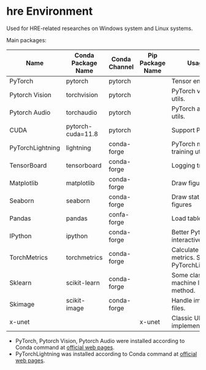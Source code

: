 # hre Environment

Used for HRE-related researches on Windows system and Linux systems.

Main packages:

| Name             | Conda Package Name | Conda Channel | Pip Package Name | Usage                                       |
| ---------------- | ------------------ | ------------- | ---------------- | ------------------------------------------- |
| PyTorch          | pytorch            | pytorch       |                  | Tensor engine.                              |
| Pytorch Vision   | torchvision        | pytorch       |                  | PyTorch vision utils.                       |
| Pytorch Audio    | torchaudio         | pytorch       |                  | PyTorch audio utils.                        |
| CUDA             | pytorch-cuda=11.8  | pytorch       |                  | Support PyTorch.                            |
| PyTorchLightning | lightning          | conda-forge   |                  | PyTorch models training utils.              |
| TensorBoard      | tensorboard        | conda-forge   |                  | Logging training.                           |
| Matplotlib       | matplotlib         | conda-forge   |                  | Draw figures.                               |
| Seaborn          | seaborn            | conda-forge   |                  | Draw statistical figures                    |
| Pandas           | pandas             | confa-forge   |                  | Load table data                             |
| IPython          | ipython            | conda-forge   |                  | Better Python interactive shell.            |
| TorchMetrics     | torchmetrics       | conda-forge   |                  | Calculate metrics. Support PyTorchLightning |
| Sklearn          | scikit-learn       | conda-forge   |                  | Some classic machine learning method.       |
| Skimage          | scikit-image       | conda-forge   |                  | Handle image files.                         |
| x-unet           |                    |               | x-unet           | Classic UNet implementation                 |

* PyTorch, Pytorch Vision, Pytorch Audio were installed according to Conda command at [official web pages](https://pytorch.org/).
* PyTorchLightning was installed according to Conda command at [official web pages](https://lightning.ai/docs/pytorch/stable/).
